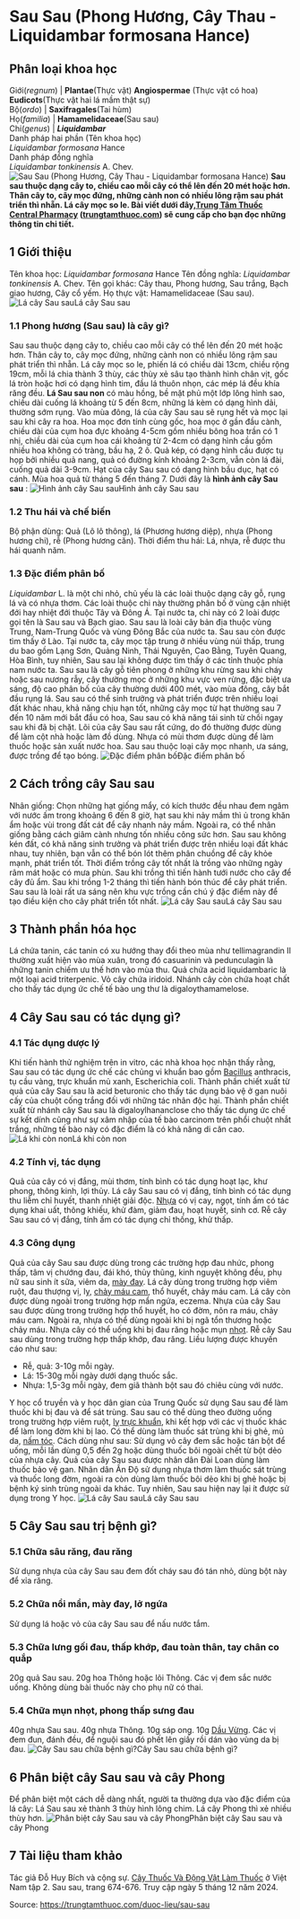 # Sau Sau (Phong Hương, Cây Thau - Liquidambar formosana Hance)

Phân loại khoa học  
---  
Giới(_regnum_) |  **Plantae**(Thực vật) **Angiospermae** (Thực vật có hoa) **Eudicots**(Thực vật hai lá mầm thật sự)  
Bộ(_ordo_) | **Saxifragales**(Tai hùm)  
Họ(_familia_) | **Hamamelidaceae**(Sau sau)  
Chi(_genus_) | **_Liquidambar_**  
Danh pháp hai phần (Tên khoa học)  
_Liquidambar formosana_ Hance  
Danh pháp đồng nghĩa  
_Liquidambar tonkinensis_ A. Chev.  
![Sau Sau \(Phong Hương, Cây Thau - Liquidambar formosana Hance\)](https://trungtamthuoc.com/images/others/cay-sau-sau-1408.jpg)
**Sau sau thuộc dạng cây to, chiều cao mỗi cây có thể lên đến 20 mét hoặc hơn. Thân cây to, cây mọc đứng, những cành non có nhiều lông rậm sau phát triển thì nhẵn. Lá cây mọc so le. Bài viết dưới đây,[Trung Tâm Thuốc Central Pharmacy](https://trungtamthuoc.com/ "Trung Tâm Thuốc Central Pharmacy") ([trungtamthuoc.com](https://trungtamthuoc.com/ "trungtamthuoc.com")) sẽ cung cấp cho bạn đọc những thông tin chi tiết.**
##  1 Giới thiệu
Tên khoa học: _Liquidambar formosana_ Hance
Tên đồng nghĩa: _Liquidambar tonkinensis_ A. Chev.
Tên gọi khác: Cây thau, Phong hương, Sau trắng, Bạch giao hương, Cây cổ yếm.
Họ thực vật: Hamamelidaceae (Sau sau).
![Lá cây Sau sau](https://trungtamthuoc.com/images/item/cay-sau-sau-0.jpg)Lá cây Sau sau
### 1.1 Phong hương (Sau sau) là cây gì?
Sau sau thuộc dạng cây to, chiều cao mỗi cây có thể lên đến 20 mét hoặc hơn. Thân cây to, cây mọc đứng, những cành non có nhiều lông rậm sau phát triển thì nhẵn.
Lá cây mọc so le, phiến lá có chiều dài 13cm, chiều rộng 19cm, mỗi lá chia thành 3 thùy, các thùy xẻ sâu tạo thành hình chân vịt, gốc lá tròn hoặc hơi có dạng hình tim, đầu lá thuôn nhọn, các mép lá đều khía răng đều. **Lá Sau sau non** có màu hồng, bề mặt phủ một lớp lông hình sao, chiều dài cuống lá khoảng từ 5 đến 8cm, những lá kèm có dạng hình dải, thường sớm rụng. Vào mùa đông, lá của cây Sau sau sẽ rụng hết và mọc lại sau khi cây ra hoa.
Hoa mọc đơn tính cùng gốc, hoa mọc ở gần đầu cành, chiều dài của cụm hoa đực khoảng 4-5cm gồm nhiều bông hoa trần có 1 nhị, chiều dài của cụm hoa cái khoảng từ 2-4cm có dạng hình cầu gồm nhiều hoa không có tràng, bầu hạ, 2 ô.
Quả kép, có dạng hình cầu được tụ họp bởi nhiều quả nang, quả có đường kính khoảng 2-3cm, vẫn còn lá đài, cuống quả dài 3-9cm.
Hạt của cây Sau sau có dạng hình bầu dục, hạt có cánh.
Mùa hoa quả từ tháng 5 đến tháng 7.
Dưới đây là **hình ảnh cây Sau sau** :
![Hình ảnh cây Sau sau](https://trungtamthuoc.com/images/item/cay-sau-sau-1.jpg)Hình ảnh cây Sau sau
### 1.2 Thu hái và chế biến
Bộ phận dùng: Quả (Lô lô thông), lá (Phương hương diệp), nhựa (Phong hương chi), rễ (Phong hương căn).
Thời điểm thu hái: Lá, nhựa, rễ được thu hái quanh năm.
### 1.3 Đặc điểm phân bố
_Liquidambar_ L. là một chi nhỏ, chủ yếu là các loài thuộc dạng cây gỗ, rụng lá và có nhựa thơm. Các loài thuộc chi này thường phân bố ở vùng cận nhiệt đới hay nhiệt đới thuộc Tây và Đông Á. Tại nước ta, chi này có 2 loài được gọi tên là Sau sau và Bạch giao.
Sau sau là loài cây bản địa thuộc vùng Trung, Nam-Trung Quốc và vùng Đông Bắc của nước ta. Sau sau còn được tìm thấy ở Lào.
Tại nước ta, cây mọc tập trung ở nhiều vùng núi thấp, trung du bao gồm Lạng Sơn, Quảng Ninh, Thái Nguyên, Cao Bằng, Tuyên Quang, Hòa Bình, tuy nhiên, Sau sau lại không được tìm thấy ở các tỉnh thuộc phía nam nước ta.
Sau sau là cây gỗ tiên phong ở những khu rừng sau khi cháy hoặc sau nương rẫy, cây thường mọc ở những khu vực ven rừng, đặc biệt ưa sáng, độ cao phân bố của cây thường dưới 400 mét, vào mùa đông, cây bắt đầu rụng lá.
Sau sau có thể sinh trưởng và phát triển được trên nhiều loại đất khác nhau, khả năng chịu hạn tốt, những cây mọc từ hạt thường sau 7 đến 10 năm mới bắt đầu có hoa, Sau sau có khả năng tái sinh từ chồi ngay sau khi đã bị chặt.
Lõi của cây Sau sau rất cứng, do đó thường được dùng để làm cột nhà hoặc làm đồ dùng. Nhựa có mùi thơm được dùng để làm thuốc hoặc sản xuất nước hoa. Sau sau thuộc loại cây mọc nhanh, ưa sáng, được trồng để tạo bóng.
![Đặc điểm phân bố](https://trungtamthuoc.com/images/item/cay-sau-sau-2.jpg)Đặc điểm phân bố
##  2 Cách trồng cây Sau sau
Nhân giống: Chọn những hạt giống mẩy, có kích thước đều nhau đem ngâm với nước ấm trong khoảng 6 đến 8 giờ, hạt sau khi nảy mầm thì ủ trong khăn ẩm hoặc vùi trong đất cát để cây nhanh nảy mầm. Ngoài ra, có thể nhân giống bằng cách giâm cành nhưng tốn nhiều công sức hơn.
Sau sau không kén đất, có khả năng sinh trưởng và phát triển được trên nhiều loại đất khác nhau, tuy nhiên, bạn vẫn có thể bón lót thêm phân chuồng để cây khỏe mạnh, phát triển tốt.
Thời điểm trồng cây tốt nhất là trồng vào những ngày râm mát hoặc có mưa phùn.
Sau khi trồng thì tiến hành tưới nước cho cây để cây đủ ẩm. Sau khi trồng 1-2 tháng thì tiến hành bón thúc để cây phát triển.
Sau sau là loài rất ưa sáng nên khu vực trồng cần chú ý đặc điểm này để tạo điều kiện cho cây phát triển tốt nhất.
![Lá cây Sau sau](https://trungtamthuoc.com/images/item/cay-sau-sau-3.jpg)Lá cây Sau sau
##  3 Thành phần hóa học
Lá chứa tanin, các tanin có xu hướng thay đổi theo mùa như tellimagrandin II thường xuất hiện vào mùa xuân, trong đó casuarinin và pedunculagin là những tanin chiếm ưu thế hơn vào mùa thu.
Quả chứa acid liquidambaric là một loại acid triterpenic.
Vỏ cây chứa iridoid.
Nhánh cây còn chứa hoạt chất cho thấy tác dụng ức chế tế bào ung thư là digaloythamamelose.
##  4 Cây Sau sau có tác dụng gì?
### 4.1 Tác dụng dược lý
Khi tiến hành thử nghiệm trên in vitro, các nhà khoa học nhận thấy rằng, Sau sau có tác dụng ức chế các chủng vi khuẩn bao gồm [Bacillus](https://trungtamthuoc.com/hoat-chat/bacillus "Bacillus") anthracis, tụ cầu vàng, trực khuẩn mủ xanh, Escherichia coli.
Thành phần chiết xuất từ quả của cây Sau sau là acid beturonic cho thấy tác dụng bảo vệ ở gan nuôi cấy của chuột cống trắng đối với những tác nhân độc hại.
Thành phần chiết xuất từ nhánh cây Sau sau là digaloylhananclose cho thấy tác dụng ức chế sự kết dính cũng như sự xâm nhập của tế bào carcinom trên phổi chuột nhắt trắng, những tế bào này có đặc điểm là có khả năng di căn cao.
![Lá khi còn non](https://trungtamthuoc.com/images/item/cay-sau-sau-4.jpg)Lá khi còn non
### 4.2 Tính vị, tác dụng
Quả của cây có vị đắng, mùi thơm, tính bình có tác dụng hoạt lạc, khư phong, thông kinh, lợi thủy.
Lá cây Sau sau có vị đắng, tính bình có tác dụng thu liễm chỉ huyết, thanh nhiệt giải độc.
[Nhựa](https://trungtamthuoc.com/hoat-chat/nhua "Nhựa") có vị cay, ngọt, tính ấm có tác dụng khai uất, thông khiếu, khử đàm, giảm đau, hoạt huyết, sinh cơ.
Rễ cây Sau sau có vị đắng, tính ấm có tác dụng chỉ thống, khử thấp.
### 4.3 Công dụng
Quả của cây Sau sau được dùng trong các trường hợp đau nhức, phong thấp, tâm vị chướng đau, đái khó, thủy thũng, kinh nguyệt không đều, phụ nữ sau sinh ít sữa, viêm da, [mày đay](https://trungtamthuoc.com/bai-viet/benh-may-day "mày đay").
Lá cây dùng trong trường hợp viêm ruột, đau thượng vị, lỵ, [chảy máu cam](https://trungtamthuoc.com/bai-viet/chay-mau-cam-nguyen-nhan-dieu-tri-va-phong-ngua "chảy máu cam"), thổ huyết, chảy máu cam. Lá cây còn được dùng ngoài trong trường hợp mẩn ngứa, eczema.
Nhựa của cây Sau sau được dùng trong trường hợp thổ huyết, ho có đờm, nôn ra máu, chảy máu cam. Ngoài ra, nhựa có thể dùng ngoài khi bị ngã tổn thương hoặc chảy máu. Nhựa cây có thể uống khi bị đau răng hoặc mụn [nhọt](https://trungtamthuoc.com/bai-viet/nhot "nhọt").
Rễ cây Sau sau dùng trong trường hợp thấp khớp, đau răng.
Liều lượng được khuyến cáo như sau:
  * Rễ, quả: 3-10g mỗi ngày.
  * Lá: 15-30g mỗi ngày dưới dạng thuốc sắc.
  * Nhựa: 1,5-3g mỗi ngày, đem giã thành bột sau đó chiêu cùng với nước.


Y học cổ truyền và y học dân gian của Trung Quốc sử dụng Sau sau để làm thuốc khi bị đau và để sát trùng. Sau sau có thể dùng theo đường uống trong trường hợp viêm ruột, [lỵ trực khuẩn](https://trungtamthuoc.com/bai-viet/benh-ly-truc-khuan "lỵ trực khuẩn"), khi kết hợp với các vị thuốc khác để làm long đờm khi bị lao. Có thể dùng làm thuốc sát trùng khi bị ghẻ, mủ da, [nấm tóc](https://trungtamthuoc.com/bai-viet/nam-toc "nấm tóc"). Cách dùng như sau: Sử dụng vỏ cây đem sắc hoặc tán bột để uống, mỗi lần dùng 0,5 đến 2g hoặc dùng thuốc bôi ngoài chết từ bột dẻo của nhựa cây.
Quả của cây Sau sau được nhân dân Đài Loan dùng làm thuốc bảo vệ gan.
Nhân dân Ấn Độ sử dụng nhựa thơm làm thuốc sát trùng và thuốc long đờm, ngoài ra còn dùng làm thuốc bôi dẻo khi bị ghẻ hoặc bị bệnh ký sinh trùng ngoài da khác. Tuy nhiên, Sau sau hiện nay lại ít được sử dụng trong Y học.
![Lá cây Sau sau](https://trungtamthuoc.com/images/item/cay-sau-sau-5.jpg)Lá cây Sau sau
##  5 Cây Sau sau trị bệnh gì?
### 5.1 Chữa sâu răng, đau răng
Sử dụng nhựa của cây Sau sau đem đốt cháy sau đó tán nhỏ, dùng bột này để xỉa răng.
### 5.2 Chữa nổi mẩn, mày đay, lở ngứa
Sử dụng lá hoặc vỏ của cây Sau sau để nấu nước tắm.
### 5.3 Chữa lưng gối đau, thấp khớp, đau toàn thân, tay chân co quắp
20g quả Sau sau.
20g hoa Thông hoặc lõi Thông.
Các vị đem sắc nước uống.
Không dùng bài thuốc này cho phụ nữ có thai.
### 5.4 Chữa mụn nhọt, phong thấp sưng đau
40g nhựa Sau sau.
40g nhựa Thông.
10g sáp ong.
10g [Dầu Vừng](https://trungtamthuoc.com/hoat-chat/dau-vung "Dầu Vừng").
Các vị đem đun, đánh đều, để nguội sau đó phết lên giấy rồi dán vào vùng da bị đau.
![Cây Sau sau chữa bệnh gì?](https://trungtamthuoc.com/images/item/cay-sau-sau-6.jpg)Cây Sau sau chữa bệnh gì?
##  6 Phân biệt cây Sau sau và cây Phong
Để phân biệt một cách dễ dàng nhất, người ta thường dựa vào đặc điểm của lá cây:
Lá Sau sau xẻ thành 3 thùy hình lông chim.
Lá cây Phong thì xẻ nhiều thùy hơn.
![Phân biệt cây Sau sau và cây Phong](https://trungtamthuoc.com/images/item/cay-sau-sau-8.jpg)Phân biệt cây Sau sau và cây Phong
##  7 Tài liệu tham khảo
Tác giả Đỗ Huy Bích và cộng sự. [Cây Thuốc Và Động Vật Làm Thuốc](https://trungtamthuoc.com/bai-viet/doc-online-va-tai-mien-phi-pdf-sach-cay-thuoc-va-dong-vat-lam-thuoc-o-viet-nam "Cây Thuốc Và Động Vật Làm Thuốc") ở Việt Nam tập 2. Sau sau, trang 674-676. Truy cập ngày 5 tháng 12 năm 2024.


Source: https://trungtamthuoc.com/duoc-lieu/sau-sau